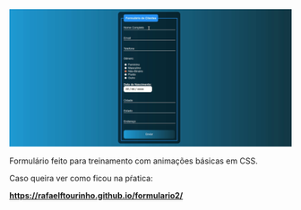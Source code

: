 <img src="./assets/form2.gif">

Formulário feito para treinamento com animações básicas em CSS.

Caso queira ver como ficou na pŕatica:

**https://rafaelftourinho.github.io/formulario2/**
